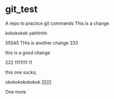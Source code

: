 # git_test
A repo to practice git commands
This is a change

kokokokok
yahhhhh

555A5
THis is another change
333

this is a good change

222
1111111
11

this one sucks,

okokokokokokok
]]]]]]






One more
